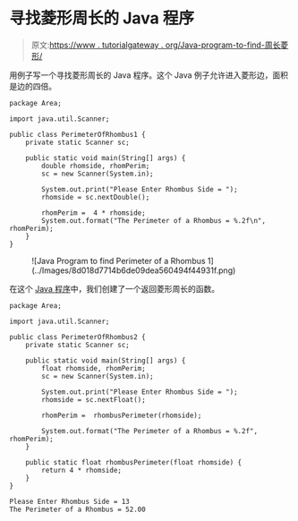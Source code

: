 # 寻找菱形周长的 Java 程序

> 原文:[https://www . tutorialgateway . org/Java-program-to-find-周长菱形/](https://www.tutorialgateway.org/java-program-to-find-perimeter-of-a-rhombus/)

用例子写一个寻找菱形周长的 Java 程序。这个 Java 例子允许进入菱形边，面积是边的四倍。

```
package Area;

import java.util.Scanner;

public class PerimeterOfRhombus1 {
	private static Scanner sc;

	public static void main(String[] args) {
		double rhomside, rhomPerim;
		sc = new Scanner(System.in);

		System.out.print("Please Enter Rhombus Side = ");
		rhomside = sc.nextDouble();

		rhomPerim =  4 * rhomside; 
		System.out.format("The Perimeter of a Rhombus = %.2f\n", rhomPerim);
	}
}
```

<figure class="wp-block-image size-large">![Java Program to find Perimeter of a Rhombus 1](../Images/8d018d7714b6de09dea560494f44931f.png)</figure>

在这个 [Java 程序](https://www.tutorialgateway.org/learn-java-programs/)中，我们创建了一个返回菱形周长的函数。

```
package Area;

import java.util.Scanner;

public class PerimeterOfRhombus2 {
	private static Scanner sc;

	public static void main(String[] args) {
		float rhomside, rhomPerim;
		sc = new Scanner(System.in);

		System.out.print("Please Enter Rhombus Side = ");
		rhomside = sc.nextFloat();

		rhomPerim =  rhombusPerimeter(rhomside); 

		System.out.format("The Perimeter of a Rhombus = %.2f", rhomPerim);
	}

	public static float rhombusPerimeter(float rhomside) {
		return 4 * rhomside; 
	}
}
```

```
Please Enter Rhombus Side = 13
The Perimeter of a Rhombus = 52.00
```
